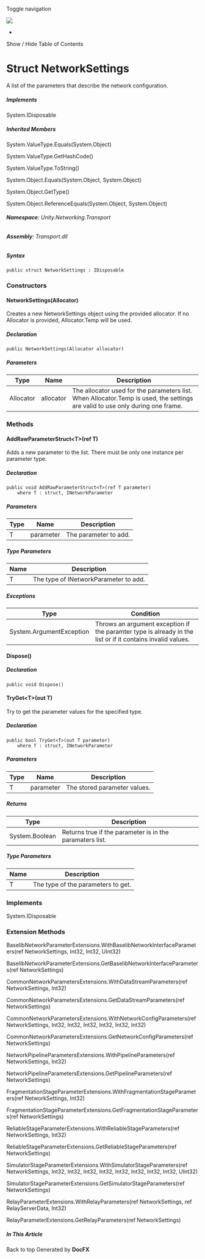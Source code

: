 <div id="wrapper">

<div>

<div class="container">

<div class="navbar-header">

Toggle navigation

<img src="../logo.svg" id="logo" class="svg" />

</div>

<div id="navbar" class="collapse navbar-collapse">

<div class="form-group">

</div>

</div>

</div>

<div class="subnav navbar navbar-default">

<div id="breadcrumb" class="container hide-when-search">

-   

</div>

</div>

</div>

<div class="container body-content hide-when-search" role="main">

<div class="sidenav hide-when-search">

Show / Hide Table of Contents

<div id="sidetoggle" class="sidetoggle collapse">

<div id="sidetoc">

</div>

</div>

</div>

<div class="article row grid-right">

<div class="col-md-10">

# Struct NetworkSettings

<div class="markdown level0 summary">

A list of the parameters that describe the network configuration.

</div>

<div class="markdown level0 conceptual">

</div>

<div classs="implements">

##### Implements

<div>

System.IDisposable

</div>

</div>

<div class="inheritedMembers">

##### Inherited Members

<div>

System.ValueType.Equals(System.Object)

</div>

<div>

System.ValueType.GetHashCode()

</div>

<div>

System.ValueType.ToString()

</div>

<div>

System.Object.Equals(System.Object, System.Object)

</div>

<div>

System.Object.GetType()

</div>

<div>

System.Object.ReferenceEquals(System.Object, System.Object)

</div>

</div>

###### **Namespace**: Unity.Networking.Transport

###### **Assembly**: Transport.dll

##### Syntax

<div class="codewrapper">

``` lang-csharp
public struct NetworkSettings : IDisposable
```

</div>

### Constructors

#### NetworkSettings(Allocator)

<div class="markdown level1 summary">

Creates a new NetworkSettings object using the provided allocator. If no
Allocator is provided, Allocator.Temp will be used.

</div>

<div class="markdown level1 conceptual">

</div>

##### Declaration

<div class="codewrapper">

``` lang-csharp
public NetworkSettings(Allocator allocator)
```

</div>

##### Parameters

| Type      | Name      | Description                                                                                                                   |
|-----------|-----------|-------------------------------------------------------------------------------------------------------------------------------|
| Allocator | allocator | The allocator used for the parameters list. When Allocator.Temp is used, the settings are valid to use only during one frame. |

### Methods

#### AddRawParameterStruct\<T\>(ref T)

<div class="markdown level1 summary">

Adds a new parameter to the list. There must be only one instance per
parameter type.

</div>

<div class="markdown level1 conceptual">

</div>

##### Declaration

<div class="codewrapper">

``` lang-csharp
public void AddRawParameterStruct<T>(ref T parameter)
    where T : struct, INetworkParameter
```

</div>

##### Parameters

| Type | Name      | Description           |
|------|-----------|-----------------------|
| T    | parameter | The parameter to add. |

##### Type Parameters

| Name | Description                           |
|------|---------------------------------------|
| T    | The type of INetworkParameter to add. |

##### Exceptions

| Type                     | Condition                                                                                                  |
|--------------------------|------------------------------------------------------------------------------------------------------------|
| System.ArgumentException | Throws an argument exception if the paramter type is already in the list or if it contains invalid values. |

#### Dispose()

<div class="markdown level1 summary">

</div>

<div class="markdown level1 conceptual">

</div>

##### Declaration

<div class="codewrapper">

``` lang-csharp
public void Dispose()
```

</div>

#### TryGet\<T\>(out T)

<div class="markdown level1 summary">

Try to get the parameter values for the specified type.

</div>

<div class="markdown level1 conceptual">

</div>

##### Declaration

<div class="codewrapper">

``` lang-csharp
public bool TryGet<T>(out T parameter)
    where T : struct, INetworkParameter
```

</div>

##### Parameters

| Type | Name      | Description                  |
|------|-----------|------------------------------|
| T    | parameter | The stored parameter values. |

##### Returns

| Type           | Description                                              |
|----------------|----------------------------------------------------------|
| System.Boolean | Returns true if the parameter is in the paramaters list. |

##### Type Parameters

| Name | Description                        |
|------|------------------------------------|
| T    | The type of the parameters to get. |

### Implements

<div>

System.IDisposable

</div>

### Extension Methods

<div>

BaselibNetworkParameterExtensions.WithBaselibNetworkInterfaceParameters(ref
NetworkSettings, Int32, Int32, UInt32)

</div>

<div>

BaselibNetworkParameterExtensions.GetBaselibNetworkInterfaceParameters(ref
NetworkSettings)

</div>

<div>

CommonNetworkParametersExtensions.WithDataStreamParameters(ref
NetworkSettings, Int32)

</div>

<div>

CommonNetworkParametersExtensions.GetDataStreamParameters(ref
NetworkSettings)

</div>

<div>

CommonNetworkParametersExtensions.WithNetworkConfigParameters(ref
NetworkSettings, Int32, Int32, Int32, Int32, Int32, Int32)

</div>

<div>

CommonNetworkParametersExtensions.GetNetworkConfigParameters(ref
NetworkSettings)

</div>

<div>

NetworkPipelineParametersExtensions.WithPipelineParameters(ref
NetworkSettings, Int32)

</div>

<div>

NetworkPipelineParametersExtensions.GetPipelineParameters(ref
NetworkSettings)

</div>

<div>

FragmentationStageParameterExtensions.WithFragmentationStageParameters(ref
NetworkSettings, Int32)

</div>

<div>

FragmentationStageParameterExtensions.GetFragmentationStageParameters(ref
NetworkSettings)

</div>

<div>

ReliableStageParameterExtensions.WithReliableStageParameters(ref
NetworkSettings, Int32)

</div>

<div>

ReliableStageParameterExtensions.GetReliableStageParameters(ref
NetworkSettings)

</div>

<div>

SimulatorStageParameterExtensions.WithSimulatorStageParameters(ref
NetworkSettings, Int32, Int32, Int32, Int32, Int32, Int32, Int32, Int32,
UInt32)

</div>

<div>

SimulatorStageParameterExtensions.GetSimulatorStageParameters(ref
NetworkSettings)

</div>

<div>

RelayParameterExtensions.WithRelayParameters(ref NetworkSettings, ref
RelayServerData, Int32)

</div>

<div>

RelayParameterExtensions.GetRelayParameters(ref NetworkSettings)

</div>

</div>

<div class="hidden-sm col-md-2" role="complementary">

<div class="sideaffix">

<div class="contribution">

</div>

##### In This Article

<div>

</div>

</div>

</div>

</div>

</div>

<div class="grad-bottom">

</div>

<div class="footer">

<div class="container">

Back to top Generated by **DocFX**

</div>

</div>

</div>
